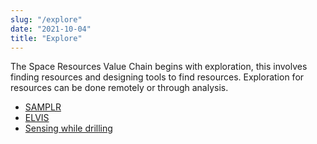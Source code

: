 ```yaml
---
slug: "/explore"
date: "2021-10-04"
title: "Explore"
---
```

The Space Resources Value Chain begins with exploration, this involves finding resources and designing tools to find resources.  Exploration for resources can be done remotely or through analysis.

<ul>
    <li><a href="https://blog.maxar.com/space-infrastructure/2019/maxar-extends-its-robotic-leadership-to-the-moon?utm_source=maxar.com-robotics-servicing&utm_medium=website" target="_blank" rel="noreferrer noopener">SAMPLR</a></li>
    <li><a href="https://space.mines.edu/curtis-purrington-wins-nasa-nstgro-fellowship-and-challenge-prize/" target="_blank" rel="noreferrer noopener">ELVIS</a></li>
    <li><a href="https://ascelibrary.org/doi/abs/10.1061/9780784483374.041" target="_blank" rel="noreferrer noopener">Sensing while drilling</a></li>
</ul>